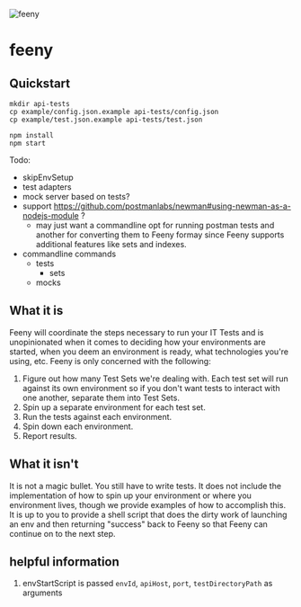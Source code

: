 ![feeny](https://github.build.ge.com/212589146/feeny/blob/master/feeny.jpg)

feeny
========

## Quickstart
```
mkdir api-tests
cp example/config.json.example api-tests/config.json
cp example/test.json.example api-tests/test.json

npm install
npm start
```
Todo:
- skipEnvSetup
- test adapters
- mock server based on tests?
- support https://github.com/postmanlabs/newman#using-newman-as-a-nodejs-module ?
  - may just want a commandline opt for running postman tests and another for converting them to Feeny formay since Feeny supports additional features like sets and indexes.
- commandline commands
  - tests
    - sets
  - mocks

## What it is
Feeny will coordinate the steps necessary to run your IT Tests and is unopinionated
when it comes to deciding how your environments are started, when you deem an environment
is ready, what technologies you're using, etc. Feeny is only concerned with the following:  

1. Figure out how many Test Sets we're dealing with. Each test set will run against its own environment
so if you don't want tests to interact with one another, separate them into Test Sets.
2. Spin up a separate environment for each test set.
3. Run the tests against each environment.
4. Spin down each environment.
5. Report results.

## What it isn't
It is not a magic bullet. You still have to write tests.
It does not include the implementation of how to spin up your environment or where you environment
lives, though we provide examples of how to accomplish this. It is up to you to provide a shell script that does the dirty work of launching an env and then
returning "success" back to Feeny so that Feeny can continue on to the next step.

## helpful information
1. envStartScript is passed `envId`, `apiHost`, `port`, `testDirectoryPath` as arguments
